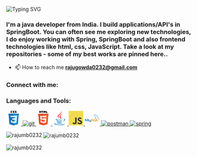<!-- # ![Typing SVG](https://readme-typing-svg.demolab.com?font=Fira+Code&size=30&pause=1000&vCenter=true&width=800&color=fa8072&lines=Hi+there+%F0%9F%91%8B+This+is+Raju+mb;Self+thought+java+Developer+!!) -->
<!-- Hi 👋, I'm Raju mb -->
![Typing SVG](https://readme-typing-svg.demolab.com?font=Fira+Code&size=30&pause=1000&vCenter=true&width=800&color=fa8072&lines=Hi+there+%F0%9F%91%8B+This+is+Raju+mb;Self+thought+java+Developer+!!)
<h3 align="left">I'm a java developer from India. I build applications/API's in SpringBoot. You can often see me exploring new technologies, I do enjoy working with Spring, SpringBoot and also frontend technologies like html, css, JavaScript. Take a look at my repositories - some of my best works are pinned here..</h3>

- 📫 How to reach me **rajugowda0232@gmail.com**

<h3 align="left">Connect with me:</h3>
<p align="left">
</p>

<h3 align="left">Languages and Tools:</h3>
<p align="left"> <a href="https://www.w3schools.com/css/" target="_blank" rel="noreferrer"> <img src="https://raw.githubusercontent.com/devicons/devicon/master/icons/css3/css3-original-wordmark.svg" alt="css3" width="40" height="40"/> </a> <a href="https://git-scm.com/" target="_blank" rel="noreferrer"> <img src="https://www.vectorlogo.zone/logos/git-scm/git-scm-icon.svg" alt="git" width="40" height="40"/> </a> <a href="https://www.w3.org/html/" target="_blank" rel="noreferrer"> <img src="https://raw.githubusercontent.com/devicons/devicon/master/icons/html5/html5-original-wordmark.svg" alt="html5" width="40" height="40"/> </a> <a href="https://www.java.com" target="_blank" rel="noreferrer"> <img src="https://raw.githubusercontent.com/devicons/devicon/master/icons/java/java-original.svg" alt="java" width="40" height="40"/> </a> <a href="https://developer.mozilla.org/en-US/docs/Web/JavaScript" target="_blank" rel="noreferrer"> <img src="https://raw.githubusercontent.com/devicons/devicon/master/icons/javascript/javascript-original.svg" alt="javascript" width="40" height="40"/> </a> <a href="https://www.mysql.com/" target="_blank" rel="noreferrer"> <img src="https://raw.githubusercontent.com/devicons/devicon/master/icons/mysql/mysql-original-wordmark.svg" alt="mysql" width="40" height="40"/> </a> <a href="https://postman.com" target="_blank" rel="noreferrer"> <img src="https://www.vectorlogo.zone/logos/getpostman/getpostman-icon.svg" alt="postman" width="40" height="40"/> </a> <a href="https://spring.io/" target="_blank" rel="noreferrer"> <img src="https://www.vectorlogo.zone/logos/springio/springio-icon.svg" alt="spring" width="40" height="40"/> </a> </p>

<p><img align="left" src="https://github-readme-stats.vercel.app/api/top-langs?username=rajumb0232&show_icons=true&locale=en&layout=compact" alt="rajumb0232" /></p>

<p>&nbsp;<img align="center" src="https://github-readme-stats.vercel.app/api?username=rajumb0232&show_icons=true&locale=en" alt="rajumb0232" /></p>

<p><img align="center" src="https://github-readme-streak-stats.herokuapp.com/?user=rajumb0232&" alt="rajumb0232" /></p>


